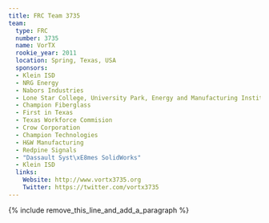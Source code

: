 ```yaml
---
title: FRC Team 3735
team:
  type: FRC
  number: 3735
  name: VorTX
  rookie_year: 2011
  location: Spring, Texas, USA
  sponsors:
  - Klein ISD
  - NRG Energy
  - Nabors Industries
  - Lone Star College, University Park, Energy and Manufacturing Institute
  - Champion Fiberglass
  - First in Texas
  - Texas Workforce Commision
  - Crow Corporation
  - Champion Technologies
  - H&W Manufacturing
  - Redpine Signals
  - "Dassault Syst\xE8mes SolidWorks"
  - Klein ISD
  links:
    Website: http://www.vortx3735.org
    Twitter: https://twitter.com/vortx3735
---
```


{% include remove_this_line_and_add_a_paragraph %}